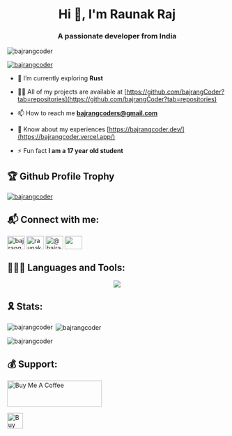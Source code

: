 <h1 align="center">Hi 👋, I'm Raunak Raj</h1>
<h3 align="center">A passionate developer from India</h3>

<p align="left"> <img src="https://komarev.com/ghpvc/?username=bajrangcoder&label=Profile%20views&color=0e75b6&style=flat" alt="bajrangcoder" /> </p>

<p align="left"> <a href="https://twitter.com/bajrangcoder" target="blank"><img src="https://img.shields.io/twitter/follow/bajrangcoder?logo=twitter&style=for-the-badge" alt="bajrangcoder" /></a> </p>

- 🌱 I’m currently exploring **Rust**

- 👨‍💻 All of my projects are available at [https://github.com/bajrangCoder?tab=repositories](https://github.com/bajrangCoder?tab=repositories)

- 📫 How to reach me **bajrangcoders@gmail.com**

- 📄 Know about my experiences [https://bajrangcoder.dev/](https://bajrangcoder.vercel.app/)

- ⚡ Fun fact **I am a 17 year old student**

<h2 align="left">🏆 Github Profile Trophy</h2>
<p align="left"> <a href="https://github.com/ryo-ma/github-profile-trophy"><img src="https://github-profile-trophy.vercel.app/?username=bajrangcoder&theme=radical&no-frame=true" alt="bajrangcoder" /></a> </p>

<h2 align="left">📬 Connect with me:</h2>
<p align="left">
<a href="https://twitter.com/bajrangcoder" target="blank"><img align="center" src="https://raw.githubusercontent.com/rahuldkjain/github-profile-readme-generator/master/src/images/icons/Social/twitter.svg" alt="bajrangcoder" height="30" width="40" /></a>
<a href="https://linkedin.com/in/raunak-raj-603196261" target="blank"><img align="center" src="https://raw.githubusercontent.com/rahuldkjain/github-profile-readme-generator/master/src/images/icons/Social/linked-in-alt.svg" alt="raunak-raj-603196261" height="30" width="40" /></a>
<a href="https://www.youtube.com/c/@bajrangcoder" target="blank"><img align="center" src="https://raw.githubusercontent.com/rahuldkjain/github-profile-readme-generator/master/src/images/icons/Social/youtube.svg" alt="@bajrangcoder" height="30" width="40" /></a>
<a href="https://t.me/bajrangCoder/" target="blank"><img align="center" src="https://telegram.org/img/favicon-32x32.png" height="30" width="40" /></a>
</p>

<h2 align="left">🧑🏻‍💻 Languages and Tools:</h2>

<p align="center">
  <a href="https://skillicons.dev">
    <img src="https://skillicons.dev/icons?i=py,rust,js,bash,html,css,bootstrap,django,flask,git,github,linux,arch,md,mysql,nodejs,react,sass,sqlite,svelte,tailwind,tauri,ts,pnpm,bevy" />
  </a>
</p>

<h2 align="left">🎗️ Stats:</h2>

<p><img align="left" src="https://github-readme-stats.vercel.app/api?username=bajrangcoder&theme=radical&hide_border=true" alt="bajrangcoder" /></p>

<p>&nbsp;<img align="center" src="https://github-readme-stats.vercel.app/api/top-langs?username=bajrangcoder&show_icons=true&locale=en&theme=radical&hide_border=true&hide_progress=true&size_weight=0.5&count_weight=0.5" alt="bajrangcoder" /></p>

<p><img align="center" src="https://streak-stats.demolab.com?user=bajrangCoder&theme=radical&hide_border=true" alt="bajrangcoder" /></p>

<h2 align="left">💰 Support:</h2>

<a href="https://www.buymeacoffee.com/bajrangCoder" target="_blank"><img src="https://cdn.buymeacoffee.com/buttons/v2/default-yellow.png" alt="Buy Me A Coffee" style="height: 60px !important;width: 217px !important;" ></a>

<a href='https://ko-fi.com/M4M3QPI7K' target='_blank'><img height='36' style='border:0px;height:36px;' src='https://storage.ko-fi.com/cdn/kofi1.png?v=3' border='0' alt='Buy Me a Coffee at ko-fi.com' /></a>
